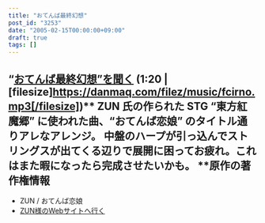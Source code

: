 ```yaml
---
title: "おてんば最終幻想"
post_id: "3253"
date: "2005-02-15T00:00:00+09:00"
draft: true
tags: []
---
```



## “[おてんば最終幻想”を聞く](https://danmaq.com/filez/music/fcirno.mp3) (1:20 | [filesize]https://danmaq.com/filez/music/fcirno.mp3[/filesize])** ZUN 氏の作られた STG “東方紅魔郷” に使われた曲、“おてんば恋娘” のタイトル通りアレなアレンジ。 中盤のハープが引っ込んでストリングスが出てくる辺りで展開に困ってお疲れ。これはまた暇になったら完成させたいかも。  **原作の著作権情報

  * ZUN / おてんば恋娘
  * [ZUN様のWebサイトへ行く](http://www16.big.or.jp/%7Ezun/)
